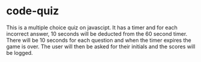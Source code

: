 # code-quiz

This is a multiple choice quiz on javascipt. It has a timer and for each incorrect answer,
10 seconds will be deducted from the 60 second timer. There will be 10 seconds for each 
question and when the timer expires the game is over. The user will then be asked for 
their initials and the scores will be logged. 

